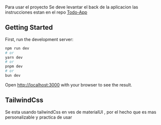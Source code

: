 Para usar el proyecto Se deve levantar el back de la aplicacion las instrucciones estan en el repo [Todo-App](https://github.com/MarioSC21/Todo-app)



## Getting Started

First, run the development server:

```bash
npm run dev
# or
yarn dev
# or
pnpm dev
# or
bun dev
```

Open [http://localhost:3000](http://localhost:3000) with your browser to see the result.

## TailwindCss
Se esta usando tailwindCss en ves de materialUI , por el hecho que es mas personalizable y practica de usar
